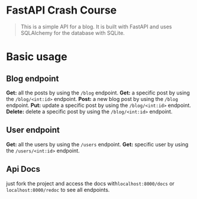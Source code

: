 # FastAPI Crash Course

> This is a simple API for a blog. It is built with FastAPI and uses SQLAlchemy for the database with SQLite.

# Basic usage
    
## Blog endpoint

**Get:** all the posts by using the `/blog` endpoint.
**Get:** a specific post by using the `/blog/<int:id>` endpoint.
**Post:** a new blog post by using the `/blog` endpoint.
**Put:** update a specific post by using the `/blog/<int:id>` endpoint.
**Delete:** delete a specific post by using the `/blog/<int:id>` endpoint.

## User endpoint

**Get:** all the users by using the `/users` endpoint.
**Get:** specific user by using the `/users/<int:id>` endpoint.

## Api Docs

just fork the project and access the docs with`localhost:8000/docs` or `localhost:8000/redoc`
to see all endpoints.